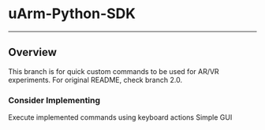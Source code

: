 # uArm-Python-SDK
----------

## Overview
This branch is for quick custom commands to be used for AR/VR experiments. For original README, check branch 2.0.

### Consider Implementing
Execute implemented commands using keyboard actions
Simple GUI
